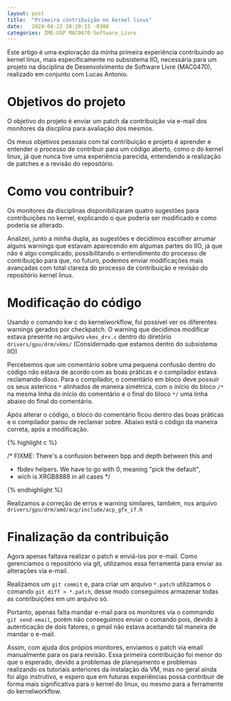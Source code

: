 ```yaml
---
layout: post
title:  "Primeira contribuição no kernel linux"
date:   2024-04-22 20:20:15 -0300
categories: IME-USP MAC0470-Software_Livre
---
```

Este artigo é uma exploração da minha primeira experiência contribuindo ao kernel linux, mais especificamente no subsistema IIO, necessária para um projeto na disciplina de Desenvolvimento de Software Livre (MAC0470), realizado em conjunto com Lucas Antonio.

# Objetivos do projeto
O objetivo do projeto é enviar um patch da contribuição via e-mail dos monitores da discplina para avaliação dos mesmos.

Os meus objetivos pessoais com tal contribuição e projeto é aprender e entender o processo de contribuir para um código aberto, como o do kernel linux, já que nunca tive uma experiência parecida, entendendo a realização de patches e a revisão do repositório.

# Como vou contribuir?

Os monitores da disciplinas disponibilizaram quatro sugestões para contribuições no kernel, explicando o que poderia ser modificado e como poderia se alterado.

Analizei, junto a minha dupla, as sugestões e decidimos escolher arrumar alguns warnings que estavam aparecendo em algumas partes do IIO, já que não é algo complicado, possibilitando o entendimento do processo de contribuição para que, no futuro, podemos enviar modificações mais avançadas com total clareza do processo de contribuição e revisão do repositório kernel linux.

# Modificação do código

Usando o comando kw c do kernelworkflow, foi possível ver os diferentes warnings gerados por checkpatch. O warning que decidimos modificar estava presente no arquivo `vkms_drv.c` dentro do diretório `drivers/gpu/drm/vkms/` (Considernado que estamos dentro do subsistema IIO)

Percebemos que um comentário sobre uma pequena confusão dentro do código não estava de acordo com as boas práticas e o compilador estava reclamando disso. Para o compilador, o comentário em bloco deve possuir os seus astericos `*` alinhados de maneira simétrica, com o início do bloco `/*` na mesma linha do início do comentário e o final do bloco `*/` uma linha abaixo do final do comentário.

Após alterar o código, o bloco do comentário ficou dentro das boas práticas e o compilador parou de reclamar sobre. Abaixo está o código da maneira correta, após a modificação.

{% highlight c %}

  /* FIXME: There's a confusion between bpp and depth between this and
   * fbdev helpers. We have to go with 0, meaning "pick the default", 
   * wich is XRGB8888 in all cases
   */

{% endhighlight %}

Realizamos a correção de erros e warning similares, também, nos arquivo `drivers/gpu/drm/amd/acp/include/acp_gfx_if.h`

# Finalização da contribuição

Agora apenas faltava realizar o patch e enviá-los por e-mail. Como gerenciamos o repositório via git, utilizamos essa ferramenta para enviar as alterações via e-mail.

Realizamos um `git commit` e, para criar um arquivo `*.patch` utilizamos o comando `git diff > *.patch`, desse modo conseguimos armazenar todas as contribuições em um arquivo só.

Portanto, apenas falta mandar e-mail para os monitores via o commando `git send-email`, porém não conseguimos enviar o comando pois, devido à autenticação de dois fatores, o gmail não estava aceitando tal maneira de mandar o e-mail.

Assim, com ajuda dos própios monitores, enviamos o patch via email manualmente para os para revisão. Essa primeira contribuição foi menor do que o esperado, devido a problemas de planejamento e problemas realizando os tutoriais anteriores da instalação da VM, mas no geral ainda foi algo instrutivo, e espero que em futuras experiências possa contribuir de forma mais significativa para o kernel do linux, ou mesmo para a ferramente do kernelworkflow.